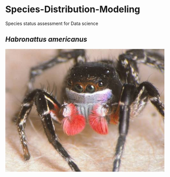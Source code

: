 # Species-Distribution-Modeling

Species status assessment for Data science

## *Habronattus americanus*

![Habronattus americanus - a jumping spider!](images/habronattus_americanus.jpg)
